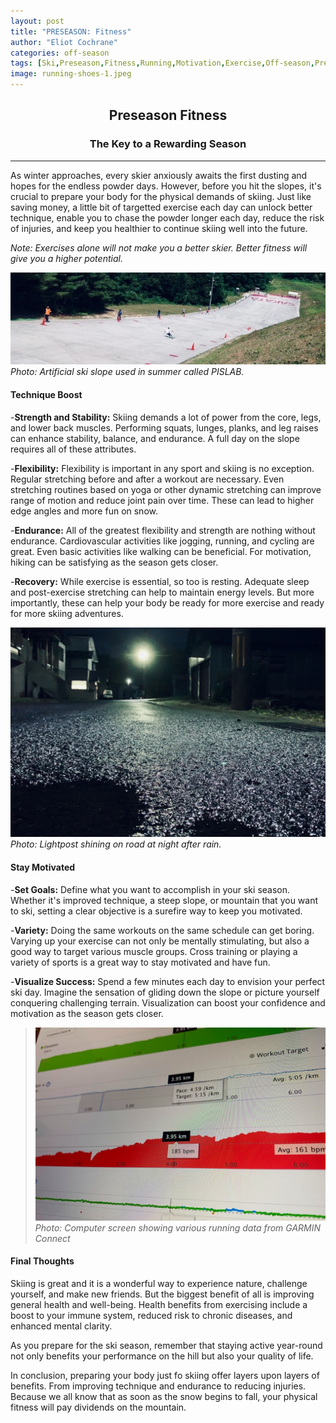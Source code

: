 ```yaml
---
layout: post
title: "PRESEASON: Fitness"
author: "Eliot Cochrane"
categories: off-season
tags: [Ski,Preseason,Fitness,Running,Motivation,Exercise,Off-season,Preseason Fitness,Skiing Preparation,Winter Sports,Skiing Technique,Strength Training,Flexibility Exercises,Endurance Training,Recovery Methods,Stay Motivated,Setting Goals,Variety in Exercise,Visualization,Health Benefits,Skiing Performance,Snow Sports,Winter Fitness]
image: running-shoes-1.jpeg
---
```


## <center>Preseason Fitness</center>
### <center>The Key to a Rewarding Season</center>

***

As winter approaches, every skier anxiously awaits the first dusting and hopes for the endless powder days. However, before you hit the slopes, it's crucial to prepare your body for the physical demands of skiing. Just like saving money, a little bit of targetted exercise each day can unlock better technique, enable you to chase the powder longer each day, reduce the risk of injuries, and keep you healthier to continue skiing well into the future.

*Note: Exercises alone will not make you a better skier. Better fitness will give you a higher potential.*

![Artificial ski slope used in summer called PISLAB](/assets/img/sakata-1.jpeg)
*Photo: Artificial ski slope used in summer called PISLAB.*

#### Technique Boost

-**Strength and Stability:** Skiing demands a lot of power from the core, legs, and lower back muscles. Performing squats, lunges, planks, and leg raises can enhance stability, balance, and endurance. A full day on the slope requires all of these attributes.

-**Flexibility:** Flexibility is important in any sport and skiing is no exception. Regular stretching before and after a workout are necessary. Even stretching routines based on yoga or other dynamic stretching can improve range of motion and reduce joint pain over time. These can lead to higher edge angles and more fun on snow.

-**Endurance:** All of the greatest flexibility and strength are nothing without endurance. Cardiovascular activities like jogging, running, and cycling are great. Even basic activities like walking can be beneficial. For motivation, hiking can be satisfying as the season gets closer.

-**Recovery:** While exercise is essential, so too is resting. Adequate sleep and post-exercise stretching can help to maintain energy levels. But more importantly, these can help your body be ready for more exercise and ready for more skiing adventures.

![Lightpost shining on road at night after rain.](/assets/img/nightrun-1.jpeg)
*Photo: Lightpost shining on road at night after rain.*

#### Stay Motivated

-**Set Goals:** Define what you want to accomplish in your ski season. Whether it's improved technique, a steep slope, or mountain that you want to ski, setting a clear objective is a surefire way to keep you motivated.

-**Variety:** Doing the same workouts on the same schedule can get boring. Varying up your exercise can not only be mentally stimulating, but also a good way to target various muscle groups. Cross training or playing a variety of sports is a great way to stay motivated and have fun.

-**Visualize Success:** Spend a few minutes each day to envision your perfect ski day. Imagine the sensation of gliding down the slope or picture yourself conquering challenging terrain. Visualization can boost your confidence and motivation as the season gets closer.

> ![Computer screen showing various running data from GARMIN Connect](/assets/img/running-data-1.jpeg)
*Photo: Computer screen showing various running data from GARMIN Connect*

#### Final Thoughts

Skiing is great and it is a wonderful way to experience nature, challenge yourself, and make new friends. But the biggest benefit of all is improving general health and well-being. Health benefits from exercising include a boost to your immune system, reduced risk to chronic diseases, and enhanced mental clarity.

As you prepare for the ski season, remember that staying active year-round not only benefits your performance on the hill but also your quality of life.

In conclusion, preparing your body just fo skiing offer layers upon layers of benefits. From improving technique and endurance to reducing injuries. Because we all know that as soon as the snow begins to fall, your physical fitness will pay dividends on the mountain.